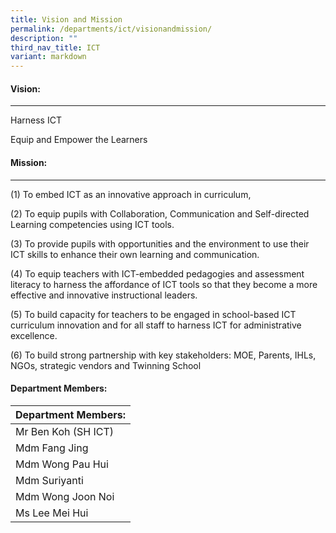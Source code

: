 ```yaml
---
title: Vision and Mission
permalink: /departments/ict/visionandmission/
description: ""
third_nav_title: ICT
variant: markdown
---
```

#### Vision:
-------

Harness ICT

Equip and Empower the Learners

#### Mission:
--------

(1) To embed ICT as an innovative approach in curriculum,

  

(2) To equip pupils with Collaboration, Communication and Self-directed Learning competencies using ICT tools.

  

(3) To provide pupils with opportunities and the environment to use their ICT skills to enhance their own learning and communication.

  

(4) To equip teachers with ICT-embedded pedagogies and assessment literacy to harness the affordance of ICT tools so that they become a more effective and innovative instructional leaders.

  

(5) To build capacity for teachers to be engaged in school-based ICT curriculum innovation and for all staff to harness ICT for administrative excellence.

  

(6) To build strong partnership with key stakeholders: MOE, Parents, IHLs, NGOs, strategic vendors and Twinning School

#### Department Members:

| Department Members: |
|---|
| Mr Ben Koh (SH ICT) |
| Mdm Fang Jing |
| Mdm Wong Pau Hui |
| Mdm Suriyanti |
| Mdm Wong Joon Noi |
| Ms Lee Mei Hui |